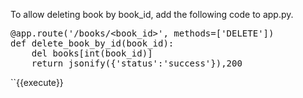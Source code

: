 To allow deleting book by book_id, add the following code to app.py.

<pre class="file" data-filename="app.py" data-target="insert" data-marker="#TODO-delete_book_by_id">
@app.route('/books/&lt;book_id>', methods=['DELETE'])
def delete_book_by_id(book_id):
    del books[int(book_id)]
    return jsonify({'status':'success'}),200 
</pre>

``{{execute}}
